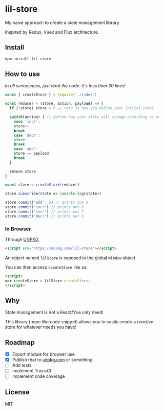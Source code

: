 # lil-store

My naive approach to create a state management library.

Inspired by Redux, Vuex and Flux architecture.

## Install

```bash
npm install lil-store
```

## How to use

_In all seriousness, just read the code. It's less than 30 lines!_

```js
const { createStore } = require('./index')

const reducer = (store, action, payload) => {
  if (!store) store = 0 // this is how you define your initial state

  switch(action) { // define how your state will change according to action
    case 'incr':
    store++
    break
    case 'decr':
    store--
    break
    case 'add':
    store += payload
    break
  }

  return store
}

const store = createStore(reducer)

store.subscribe(state => console.log(state))

store.commit('add', 5) // prints out 5
store.commit('incr') // prints out 6
store.commit('incr') // prints out 7
store.commit('decr') // prints out 6
```

### In Browser

Through [UNPKG](https://unpkg.com/):

```html
<script src="https://unpkg.com/lil-store"></script>
```

An object named `lilStore` is exposed to the global `Window` object.

You can then access `createStore` like so:

```html
<script>
var createStore = lilStore.createStore;
</script>
```

## Why

State management is not a React/Vue only need!

This library (more like code snippet) allows you to easily create a _reactive_ store for whatever needs you have!

## Roadmap

- [x] Export module for browser use
- [x] Publish that to [unpkg.com](https://unpkg.com/) or something
- [ ] Add tests
- [ ] Implement TravisCI
- [ ] Implement code coverage

## License

[MIT](https://poyu.mit-license.org/)
